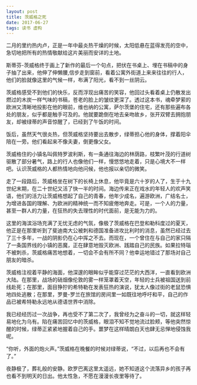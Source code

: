 ```yaml
---
layout: post
title: 茨威格之死
date: 2017-06-27
tags: 读书 虚构
---
```


二月的里约热内卢，正是一年中最炎热干燥的时候，太阳低悬在蓝得发亮的空中，急切地把所有的热情敬献给这片美丽而安详的土地。

斯蒂芬-茨威格终于画上了新作的最后一个句点，把伏在书桌上、埋在书稿中的身子抽了出来，他伸了伸懒腰,信步走到窗前，看着公寓外街道上来来往往的行人，他们的脸就像这里的气候一样，布满了阳光，看不到一丝阴云。

茨威格感受不到他们的快乐，反而浮现出痛苦的笑容，他回过头看着桌上仍散发出燃过的木炭一样气味的书稿，苍老的脸上的皱纹更深了。透过这本书，魂牵梦萦的欧洲又清晰地投影在他的眼前，维也纳的公寓，萨尔茨堡的住宅，还有那些遍布各处的朋友，似乎都是触手可及的。他就要跪倒在地去亲吻故乡，张开双臂去拥抱朋友，却被绿蒂的声音惊醒了，已经到了午饭的时间。

饭后，虽然天气很炎热，但茨威格坚持要出去散步，绿蒂担心他的身体，撑着阳伞陪在一旁。他们看起来不像夫妻，倒更像父女。
  
茨威格住的小镇名叫佩特罗波利斯，有一条通往海边的林荫路，枝繁叶茂的行道树驱散了部分暑气，路上的行人也像他们一样，慢悠悠地走着，只是心境大不一样吧。认识茨威格的人都热情地向他问候，他也报以亲切的微笑。

走了一段路后，茨威格坐在树下的长椅上休息，他毕竟是六十岁的人了，生于十九世纪末期，在二十世纪又活了快一半的时间。海边传来正在戏水的年轻人的欢声笑语，他们的活力让茨威格想起了自己的青春，他年少成名，遍游欧洲，广结名士，为增进各国的理解、为欧洲的精神统一而不知疲倦地奔走。可是，一个人的力量，甚至一群人的力量，在狂热的失去理性的时代面前，是无能为力的。

这里的海滨浴场充满了无忧无虑的气氛，像极了茨威格在巴登和勒科度过的夏天，他正是在那里听到了斐迪南大公被刺和德国准备进攻比利时的消息，虽然已经过去了三十多年，一战的阴影仍在心中挥之不去。而现在，一个曾住在与自己的家只隔了一条国界线的小镇的恶魔，正在肆意地毁灭欧洲、践踏自己的民族。如果拉特瑙不被刺杀，茨威格痛苦地想着，一切会不会有所不同？他幸运地错过了那场对自己朋友的暗杀。

茨威格注视着平静的海面，他深邃的眼眸似乎能穿过茫茫的大西洋，一直看到欧洲大陆。在那里，战场的硝烟像伦敦的雾一样笼罩着天空，年轻的士兵被祖国送到前线赴死；在那里，面目狰狞的希特勒在发表狂热的演说，犹太人像过街的老鼠恐惧地四处逃散；在那里，罗曼-罗兰在旅馆的房间里一如既往地呼吁和平，自己的作品已被希特勒永远地从德语世界中消除。

我已经经历过一次战争，再也受不了第二次了，我曾经为之奋斗的一切，就这样轻易地化为乌有。陷在痛苦回忆中的茨威格，眼泪不知不觉地流过脸颊，等他突然惊醒的时候，绿蒂正紧紧地握着自己的手。噩梦在这样晴朗白天也肆无忌惮地侵蚀我呢。

“你听，外面的炮火声。”茨威格在晚餐的时候对绿蒂说，“不过，以后再也不会有了。”

夜静极了，葬礼般的安静。欧罗巴离这里太遥远，她不知道这个流落异乡的孩子再也看不到明天的日出。他太性急，不愿在漫漫长夜里等待了。
